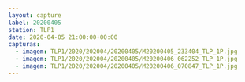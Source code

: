```yaml
---
layout: capture
label: 20200405
station: TLP1
date: 2020-04-05 21:00:00+00:00
capturas:
  - imagem: TLP1/2020/202004/20200405/M20200405_233404_TLP_1P.jpg
  - imagem: TLP1/2020/202004/20200405/M20200406_062252_TLP_1P.jpg
  - imagem: TLP1/2020/202004/20200405/M20200406_070847_TLP_1P.jpg
---
```

